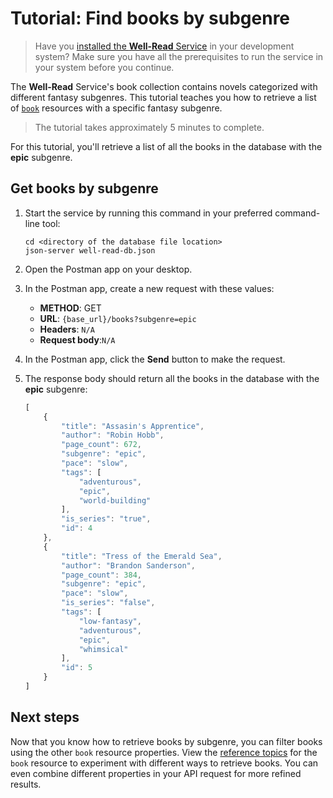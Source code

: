 # Tutorial: Find books by subgenre

> Have you [installed the **Well-Read** Service](../service-prerequisites.md) in your development system?
> Make sure you have all the prerequisites to run the service in your system before you continue.

The **Well-Read** Service's book collection contains novels categorized with different fantasy subgenres.
This tutorial teaches you how to retrieve a list of [`book`](../api/book.md) resources with a specific fantasy subgenre.

>The tutorial takes approximately 5 minutes to complete.

For this tutorial, you'll retrieve a list of all the books in the database with the **epic** subgenre.

## Get books by subgenre

1. Start the service by running this command in your preferred command-line tool:

    ```shell
    cd <directory of the database file location>
    json-server well-read-db.json
    ```

2. Open the Postman app on your desktop.
3. In the Postman app, create a new request with these values:
    * **METHOD**: GET
    * **URL**: `{base_url}/books?subgenre=epic`
    * **Headers**: `N/A`
    * **Request body**:`N/A`

4. In the Postman app, click the **Send** button to make the request.
5. The response body should return all the books in the database with the **epic** subgenre:

    ```js
    [
        {
            "title": "Assasin's Apprentice",
            "author": "Robin Hobb",
            "page_count": 672,
            "subgenre": "epic",
            "pace": "slow",
            "tags": [
                "adventurous",
                "epic",
                "world-building"
            ],
            "is_series": "true",
            "id": 4
        },
        {
            "title": "Tress of the Emerald Sea",
            "author": "Brandon Sanderson",
            "page_count": 384,
            "subgenre": "epic",
            "pace": "slow",
            "is_series": "false",
            "tags": [
                "low-fantasy",
                "adventurous",
                "epic",
                "whimsical"
            ],
            "id": 5
        }
    ]
    ```

## Next steps

Now that you know how to retrieve books by subgenre, you can filter books using the other `book` resource properties.
View the [reference topics](../index.md#api-reference) for the `book` resource to experiment with different ways to retrieve books.
You can even combine different properties in your API request for more refined results.
